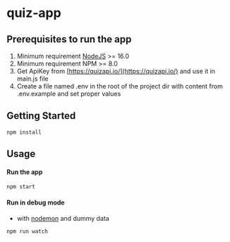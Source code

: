 # quiz-app

## Prerequisites to run the app

1. Minimum requirement [NodeJS](<(https://nodejs.org/)>) >= 16.0
2. Minimum requirement NPM >= 8.0
3. Get ApiKey from [https://quizapi.io/](https://quizapi.io/) and use it in main.js file
4. Create a file named .env in the root of the project dir with content from .env.example and set proper values

## Getting Started

```shell
npm install
```

## Usage

#### Run the app

```shell
npm start
```

#### Run in debug mode

- with [nodemon](https://www.npmjs.com/package/nodemon) and dummy data

```shell
npm run watch
```
